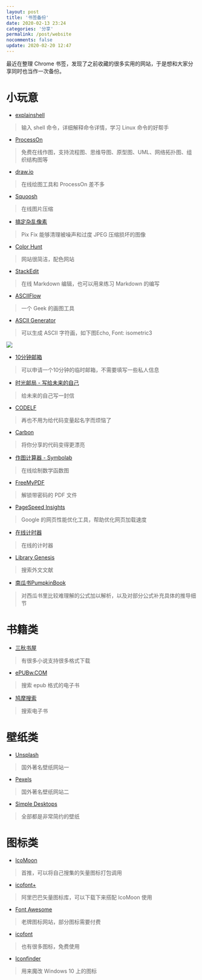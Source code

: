 ```yaml
---
layout: post
title: '书签备份'
date: 2020-02-13 23:24
categories: '分享'
permalink: /post/website
nocomments: false
update: 2020-02-20 12:47
---
```


最近在整理 Chrome 书签，发现了之前收藏的很多实用的网站，于是想和大家分享同时也当作一次备份。

# 小玩意

- <a href='https://www.explainshell.com/' target='_blank'>explainshell<i class="icon-link1"></i></a>
> 输入 shell 命令，详细解释命令详情，学习 Linux 命令的好帮手
- <a href='https://www.processon.com/' target='_blank'>ProcessOn<i class="icon-link1"></i></a>
> 免费在线作图，支持流程图、思维导图、原型图、UML、网络拓扑图、组织结构图等
- <a href='https://www.draw.io/?lang=zh' target='_blank'>draw.io<i class="icon-link1"></i></a>
> 在线绘图工具和 ProcessOn 差不多
- <a href='https://squoosh.app/' target='_blank'>Squoosh<i class="icon-link1"></i></a>
> 在线图片压缩
- <a href='https://zh.pixfix.com/' target='_blank'>搞定杂乱像素<i class="icon-link1"></i></a>
> Pix Fix 能够清理被噪声和过度 JPEG 压缩损坏的图像
- <a href='https://colorhunt.co/' target='_blank'>Color Hunt<i class="icon-link1"></i></a>
> 网站很简洁，配色网站
- <a href='https://stackedit.io/editor' target='_blank'>StackEdit<i class="icon-link1"></i></a>
> 在线 Markdown 编辑，也可以用来练习 Markdown 的编写
- <a href='http://asciiflow.com/' target='_blank'>ASCIIFlow<i class="icon-link1"></i></a>
> 一个 Geek 的画图工具
- <a href='http://www.network-science.de/ascii/' target='_blank'>ASCII Generator<i class="icon-link1"></i></a>
> 可以生成 ASCII 字符画，如下图Echo, Font: isometric3

<!-- <pre class='hightlight' id='dis'>
<code>
              ___           ___           ___           ___     
             /  /\         /  /\         /__/\         /  /\    
            /  /:/_       /  /:/         \  \:\       /  /::\   
           /  /:/ /\     /  /:/           \__\:\     /  /:/\:\  
          /  /:/ /:/_   /  /:/  ___   ___ /  /::\   /  /:/  \:\ 
         /__/:/ /:/ /\ /__/:/  /  /\ /__/\  /:/\:\ /__/:/ \__\:\
         \  \:\/:/ /:/ \  \:\ /  /:/ \  \:\/:/__\/ \  \:\ /  /:/
          \  \::/ /:/   \  \:\  /:/   \  \::/       \  \:\  /:/ 
           \  \:\/:/     \  \:\/:/     \  \:\        \  \:\/:/  
            \  \::/       \  \::/       \  \:\        \  \::/   
             \__\/         \__\/         \__\/         \__\/    
</code>
</pre> -->

<img src='https://myhusky.oss-cn-beijing.aliyuncs.com/Echo/images/website/echo.png' />

- <a href='http://mail.bccto.me/' target='_blank'>10分钟邮箱<i class="icon-link1"></i></a>
> 可以申请一个10分钟的临时邮箱，不需要填写一些私人信息
- <a href='https://www.hi2future.com/' target='_blank'>时光邮局 - 写给未来的自己<i class="icon-link1"></i></a>
> 给未来的自己写一封信
- <a href='https://unbug.github.io/codelf/' target='_blank'>CODELF<i class="icon-link1"></i></a>
> 再也不用为给代码变量起名字而烦恼了
- <a href='https://carbon.now.sh/' target='_blank'>Carbon<i class="icon-link1"></i></a>
> 将你分享的代码变得更漂亮
- <a href='https://zs.symbolab.com/graphing-calculator' target='_blank'>作图计算器 - Symbolab<i class="icon-link1"></i></a>
> 在线绘制数学函数图
- <a href='http://freemypdf.com/' target='_blank'>FreeMyPDF<i class="icon-link1"></i></a>
> 解锁带密码的 PDF 文件
- <a href='https://developers.google.com/speed/pagespeed/insights/' target='_blank'>PageSpeed Insights<i class="icon-link1"></i></a>
> Google 的网页性能优化工具，帮助优化网页加载速度
- <a href='http://naozhong.net.cn/jishiqi/' target='_blank'>在线计时器<i class="icon-link1"></i></a>
> 在线的计时器
- <a href='http://gen.lib.rus.ec/' target='_blank'>Library Genesis<i class="icon-link1"></i></a>
> 搜索外文文献
- <a href='https://datawhalechina.github.io/pumpkin-book/#/' target='_blank'>南瓜书PumpkinBook<i class="icon-link1"></i></a>
> 对西瓜书里比较难理解的公式加以解析，以及对部分公式补充具体的推导细节

# 书籍类

- <a href='https://www.d4j.cn/' target='_blank'>三秋书屋<i class="icon-link1"></i></a>
> 有很多小说支持很多格式下载
- <a href='https://epubw.com/' target='_blank'>ePUBw.COM<i class="icon-link1"></i></a>
> 搜索 epub 格式的电子书
- <a href='https://www.jiumodiary.com/' target='_blank'>鸠摩搜索<i class="icon-link1"></i></a>
> 搜索电子书

# 壁纸类

- <a href='https://unsplash.com/' target='_blank'>Unsplash<i class="icon-link1"></i></a>
> 国外著名壁纸网站一
- <a href='https://www.pexels.com/' target='_blank'>Pexels<i class="icon-link1"></i></a>
> 国外著名壁纸网站二
- <a href='http://simpledesktops.com/' target='_blank'>Simple Desktops<i class="icon-link1"></i></a>
> 全部都是非常简约的壁纸

# 图标类

- <a href='https://icomoon.io/#home' target='_blank'>IcoMoon<i class="icon-link1"></i></a>
> 首推，可以将自己搜集的矢量图标打包调用
- <a href='https://www.iconfont.cn/' target='_blank'>icofont+<i class="icon-link1"></i></a>
> 阿里巴巴矢量图标库，可以下载下来搭配 IcoMoon 使用
- <a href='https://fontawesome.com/icons?d=gallery' target='_blank'>Font Awesome<i class="icon-link1"></i></a>
> 老牌图标网站，部分图标需要付费
- <a href='https://icofont.com/examples' target='_blank'>icofont<i class="icon-link1"></i></a>
> 也有很多图标，免费使用
- <a href='https://www.iconfinder.com/' target='_blank'>Iconfinder<i class="icon-link1"></i></a>
> 用来魔改 Windows 10 上的图标
